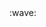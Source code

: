 <div>
  <td valign="top">:wave:</td>
  <td valign="top"><img align="right" height="14" src="https://komarev.com/ghpvc/?username=oqo0"></td>
<div>
